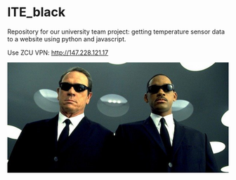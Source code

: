 # ITE_black
Repository for our university team project: getting temperature sensor data to a website using python and javascript.

Use ZCU VPN: http://147.228.121.17

![](/mib.jpg)
